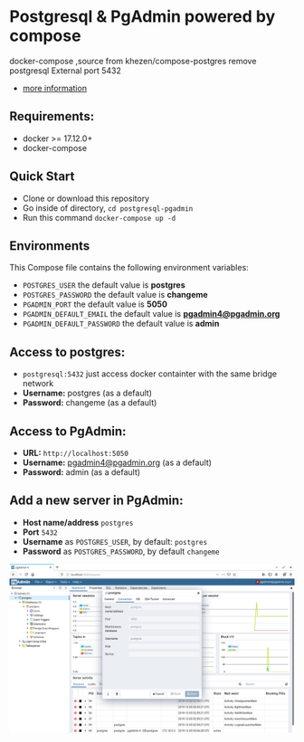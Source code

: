 # Postgresql & PgAdmin powered by compose
docker-compose ,source from khezen/compose-postgres
remove postgresql External port 5432
* [more information](https://blog.yslifes.com/archives/2834)

## Requirements:
* docker >= 17.12.0+
* docker-compose

## Quick Start
* Clone or download this repository
* Go inside of directory,  `cd postgresql-pgadmin`
* Run this command `docker-compose up -d`


## Environments
This Compose file contains the following environment variables:

* `POSTGRES_USER` the default value is **postgres**
* `POSTGRES_PASSWORD` the default value is **changeme**
* `PGADMIN_PORT` the default value is **5050**
* `PGADMIN_DEFAULT_EMAIL` the default value is **pgadmin4@pgadmin.org**
* `PGADMIN_DEFAULT_PASSWORD` the default value is **admin**

## Access to postgres: 
* `postgresql:5432` just access docker containter with the same bridge network 
* **Username:** postgres (as a default)
* **Password:** changeme (as a default)

## Access to PgAdmin: 
* **URL:** `http://localhost:5050`
* **Username:** pgadmin4@pgadmin.org (as a default)
* **Password:** admin (as a default)

## Add a new server in PgAdmin:
* **Host name/address** `postgres`
* **Port** `5432`
* **Username** as `POSTGRES_USER`, by default: `postgres`
* **Password** as `POSTGRES_PASSWORD`, by default `changeme`

![image](https://github.com/catyku/postgresql-pgadmin/blob/master/2019-12-03%2011-07-22%20%E7%9A%84%E8%9E%A2%E5%B9%95%E6%93%B7%E5%9C%96.png)
